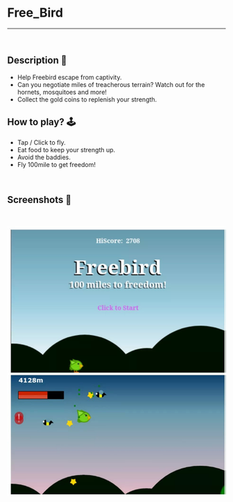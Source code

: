 # **Free_Bird** 

---

<br>

## **Description 📃**
- Help Freebird escape from captivity.
- Can you negotiate miles of treacherous terrain? Watch out for the hornets, mosquitoes and more!
- Collect the gold coins to replenish your strength.

## **How to play? 🕹️**
- Tap / Click to fly.
- Eat food to keep your strength up.
- Avoid the baddies.
- Fly 100mile to get freedom!
	
<br>

## **Screenshots 📸**

<br>

![image](../../assets/images/Free_Bird.jpg)

<br>
